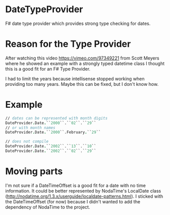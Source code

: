 DateTypeProvider
================

F# date type provider which provides strong type checking for dates.

Reason for the Type Provider
============================

After watching this video https://vimeo.com/97349221 from Scott Meyers
where he showed an example with a strongly typed datetime class
I thought this is a good fit for an F# Type Provider.


I had to limit the years because intellisense stopped working when providing too many years. Maybe this can be fixed, but I don't know how. 

Example
=======
```fsharp
// dates can be represented with month digits
DateProvider.Date.``2000``.``02``.``29``
// or with month names
DateProvider.Date.``2000``.February.``29``

// does not compile
DateProvider.Date.``2002``.``13``.``10``
DateProvider.Date.``2002``.``02``.``29``
```

Moving parts
============

I'm not sure if a DateTimeOffset is a good fit for a date with no time information.
It could be better represented by NodaTime's LocalDate class (http://nodatime.org/1.3.x/userguide/localdate-patterns.html).
I sticked with the DateTimeOffset (for now) because I didn't wanted to add the dependency of NodaTime to the project.
